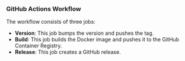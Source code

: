 ### GitHub Actions Workflow

The workflow consists of three jobs:

- **Version**: This job bumps the version and pushes the tag.
- **Build**: This job builds the Docker image and pushes it to the GitHub Container Registry.
- **Release**: This job creates a GitHub release.